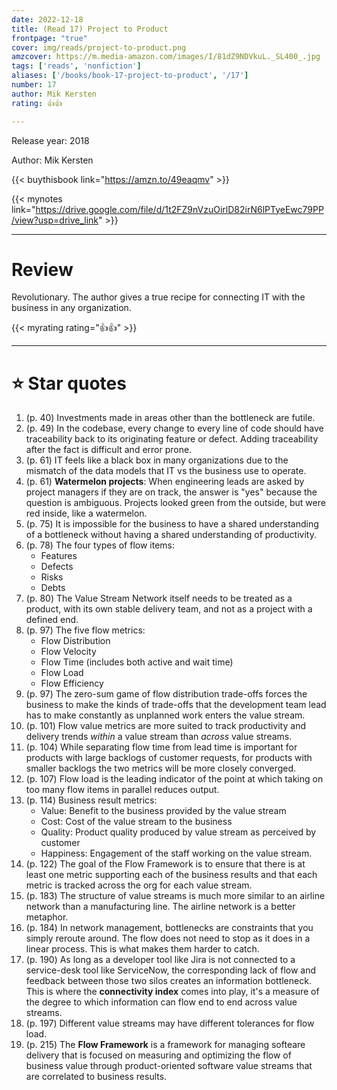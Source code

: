 ```yaml
---
date: 2022-12-18
title: (Read 17) Project to Product
frontpage: "true"
cover: img/reads/project-to-product.png
amzcover: https://m.media-amazon.com/images/I/81dZ9NDVkuL._SL400_.jpg
tags: ['reads', 'nonfiction']
aliases: ['/books/book-17-project-to-product', '/17']
number: 17
author: Mik Kersten
rating: 👍👍

---
```


Release year: 2018

Author: Mik Kersten

{{< buythisbook link="https://amzn.to/49eaqmv" >}}

{{< mynotes link="https://drive.google.com/file/d/1t2FZ9nVzuOirlD82irN6lPTyeEwc79PP/view?usp=drive_link" >}}


---

# Review

Revolutionary. The author gives a true recipe for connecting IT with the business in any organization.

{{< myrating rating="👍👍" >}}

---

# :star: Star quotes

1. (p. 40) Investments made in areas other than the bottleneck are
   futile.
1. (p. 49) In the codebase, every change to every line of code should
   have traceability back to its originating feature or defect. Adding
   traceability after the fact is difficult and error prone.
1. (p. 61) IT feels like a black box in many organizations due to the
   mismatch of the data models that IT vs the business use to operate.
1. (p. 61) **Watermelon projects**: When engineering leads are asked by
   project managers if they are on track, the answer is "yes" because
   the question is ambiguous. Projects looked green from the outside,
   but were red inside, like a watermelon.
1. (p. 75) It is impossible for the business to have a shared
   understanding of a bottleneck without having a shared understanding
   of productivity.
1. (p. 78) The four types of flow items:
    - Features
    - Defects
    - Risks
    - Debts
1. (p. 80) The Value Stream Network itself needs to be treated as a
   product, with its own stable delivery team, and not as a project with
   a defined end.
1. (p. 97) The five flow metrics:
    - Flow Distribution
    - Flow Velocity
    - Flow Time (includes both active and wait time)
    - Flow Load
    - Flow Efficiency
1. (p. 97) The zero-sum game of flow distribution trade-offs forces the
   business to make the kinds of trade-offs that the development team
   lead has to make constantly as unplanned work enters the value
   stream.
1. (p. 101) Flow value metrics are more suited to track productivity and
   delivery trends *within* a value stream than *across* value streams.
1. (p. 104) While separating flow time from lead time is important for
   products with large backlogs of customer requests, for products with
   smaller backlogs the two metrics will be more closely converged.
1. (p. 107) Flow load is the leading indicator of the point at which
   taking on too many flow items in parallel reduces output.
1. (p. 114) Business result metrics:
    - Value: Benefit to the business provided by the value stream
    - Cost: Cost of the value stream to the business
    - Quality: Product quality produced by value stream as perceived by
      customer
    - Happiness: Engagement of the staff working on the value stream.
1. (p. 122) The goal of the Flow Framework is to ensure that there is at
   least one metric supporting each of the business results and that
   each metric is tracked across the org for each value stream.
1. (p. 183) The structure of value streams is much more similar to an
   airline network than a manufacturing line. The airline network is a
   better metaphor.
1. (p. 184) In network management, bottlenecks are constraints that you
   simply reroute around. The flow does not need to stop as it does in a
   linear process. This is what makes them harder to catch.
1. (p. 190) As long as a developer tool like Jira is not connected to a
   service-desk tool like ServiceNow, the corresponding lack of flow and
   feedback between those two silos creates an information bottleneck.
   This is where the **connectivity index** comes into play, it's a
   measure of the degree to which information can flow end to end across
   value streams.
1. (p. 197) Different value streams may have different tolerances for
   flow load.
1. (p. 215) The **Flow Framework** is a framework for managing softeare
   delivery that is focused on measuring and optimizing the flow of
   business value through product-oriented software value streams that
   are correlated to business results.
